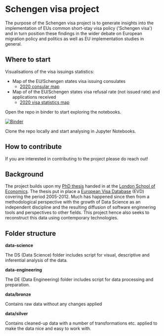 # Schengen visa project

The purpose of the Schengen visa project is to generate insights into the implementation of EUs common short-stay visa policy ('Schengen visa') and in turn position these findings in the wider debate on European migration policy and politics as well as EU implementation studies in general. 

## Where to start

Visualisations of the visa issuings statistics:
- Map of the EU/Schengen states visa issuing consulates 
  - [2020 consular map](https://mogenshobolth.github.io/schengen-visa/html/map-visa-issuing-consultates-2020.html)
- Map of of the EU/Schengen states visa refusal rate (not issued rate) and applications received
  - [2020 visa statistics map](https://mogenshobolth.github.io/schengen-visa/html/map-visa-statistics-2020.html)

Open the repo in binder to start exploring the notebooks.

[![Binder](https://mybinder.org/badge_logo.svg)](https://mybinder.org/v2/gh/mogenshobolth/schengen-visa/HEAD)

Clone the repo locally and start analysing in Jupyter Notebooks.

## How to contribute

If you are interested in contributing to the project please do reach out!

## Background 

The project builds upon my [PhD thesis](http://etheses.lse.ac.uk/551/) handed in at the [London School of Economics](https://www.lse.ac.uk). The thesis put in place a [European Visa Database](http://www.mogenshobolth.dk/evd/) (EVD) covering the period 2005-2012. Much has happened since then from a methodological perspective with the growth of Data Science as an independent discipline and the resulting diffusion of software enginnering tools and perspectives to other fields. This project hence also seeks to reconstruct this data using contemporary technologies. 

## Folder structure

**data-science**

The DS (Data Science) folder includes script for visual, descriptive and inferential analysis of the data. 

**data-engineering**

The DE (Data Engineering) folder includes script for data processing and preparation. 

**data/bronze**

Contains raw data without any changes applied

**data/silver**

Contains cleaned-up data with a number of transformations etc. applied to make the data nice and easy to work with.